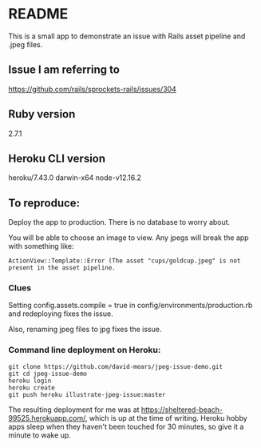 # README

This is a small app to demonstrate an issue with Rails asset pipeline and .jpeg files.

## Issue I am referring to

https://github.com/rails/sprockets-rails/issues/304

## Ruby version

2.7.1

## Heroku CLI version

heroku/7.43.0 darwin-x64 node-v12.16.2

## To reproduce:

Deploy the app to production. There is no database to worry about.

You will be able to choose an image to view. Any jpegs will break the app with something like:

```
ActionView::Template::Error (The asset "cups/goldcup.jpeg" is not present in the asset pipeline.
```

### Clues

Setting config.assets.compile = true in config/environments/production.rb and redeploying fixes the issue.

Also, renaming jpeg files to jpg fixes the issue.


### Command line deployment on Heroku:

```
git clone https://github.com/david-mears/jpeg-issue-demo.git
git cd jpeg-issue-demo
heroku login
heroku create
git push heroku illustrate-jpeg-issue:master
```

The resulting deployment for me was at https://sheltered-beach-99525.herokuapp.com/, which is up at the time of writing. Heroku hobby apps sleep when they haven't been touched for 30 minutes, so give it a minute to wake up.
